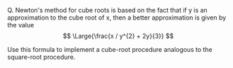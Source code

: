 Q. Newton's method for cube roots is based on the fact that if y is an approximation to the cube root of x, then a better approximation is given by the value \
$$
\Large{\frac{x / y^{2} + 2y}{3}}
$$

Use this formula to implement a cube-root procedure analogous to the square-root procedure.


